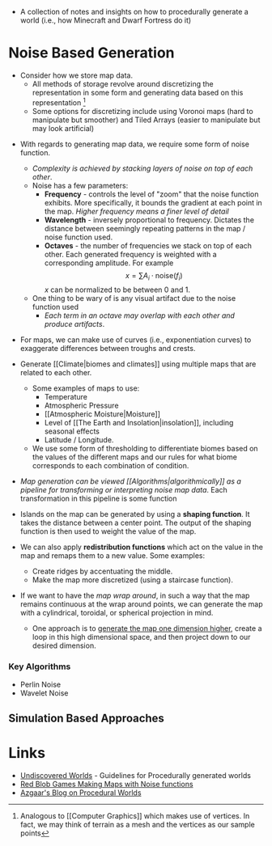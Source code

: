 * A collection of notes and insights on how to procedurally generate a world (i.e., how Minecraft and Dwarf Fortress do it)
# Noise Based Generation
* Consider how we store map data.
	* All methods of storage revolve around discretizing the representation in some form and generating data based on this representation [^cg]
	* Some options for discretizing include using Voronoi maps (hard to manipulate but smoother) and Tiled Arrays (easier to manipulate but may look artificial)

[^cg]: Analogous to [[Computer Graphics]] which makes use of vertices. In fact, we may think of terrain as a mesh and the vertices as our sample points


* With regards to generating map data, we require some form of noise function.
	* *Complexity is achieved by stacking layers of noise on top of each other*.
	* Noise has a few parameters: 
		* **Frequency** - controls the level of "zoom" that the noise function exhibits. More specifically, it bounds the gradient at each point in the map. *Higher frequency means a finer level of detail*
		* **Wavelength** - inversely proportional to frequency. Dictates the distance between seemingly repeating patterns in the map / noise function used.
		* **Octaves** - the number of frequencies we stack on top of each other. Each generated frequency is weighted with a corresponding amplitude.  For example
		  $$
		  x = \sum A_i \cdot \text{noise}(f_i)
		  $$
		  $x$ can be normalized to be between $0$ and $1$. 
	* One thing to be wary of is any visual artifact due to the noise function used
		* *Each term in an octave may overlap with each other and produce artifacts*. 

* For maps, we can make use of curves (i.e., exponentiation curves) to exaggerate differences between troughs and crests.
* Generate [[Climate|biomes and climates]] using multiple maps that are related to each other. 
	* Some examples of maps to use:
		* Temperature 
		* Atmospheric Pressure
		* [[Atmospheric Moisture|Moisture]]
		* Level of [[The Earth and Insolation|insolation]], including seasonal effects
		* Latitude / Longitude.
	* We use some form of thresholding to differentiate biomes based on the values of the  different maps and our rules for what biome corresponds to each combination of condition.

* *Map generation can be viewed [[Algorithms|algorithmically]] as a pipeline for transforming or interpreting noise map data*. Each transformation in this pipeline is some function

* Islands on the map can be generated by using a **shaping function**. It takes the distance between a center point. The output of the shaping function is then used to weight the value of the map. 
* We can also apply **redistribution functions** which act on the value in the map and remaps them to a new value. Some examples:
	* Create ridges by accentuating the middle.
	* Make the map more discretized (using a staircase function).

* If we want to have the *map wrap around*, in such a way that the map remains continuous at the wrap around points, we can generate the map with a cylindrical, toroidal, or spherical projection in mind. 
	* One approach is to [generate the map one dimension higher](https://ronvalstar.nl/creating-tileable-noise-maps), create a loop in this high dimensional space, and then project down to our desired dimension. 
### Key Algorithms
* Perlin Noise
* Wavelet Noise

## Simulation Based Approaches


# Links
* [Undiscovered Worlds](https://undiscoveredworlds.blogspot.com/2019/01/aims-and-methods.html) - Guidelines for Procedurally generated worlds
* [Red Blob Games Making Maps with Noise functions](https://www.redblobgames.com/maps/terrain-from-noise/)
* [Azgaar's Blog on Procedural Worlds](https://azgaar.wordpress.com/)